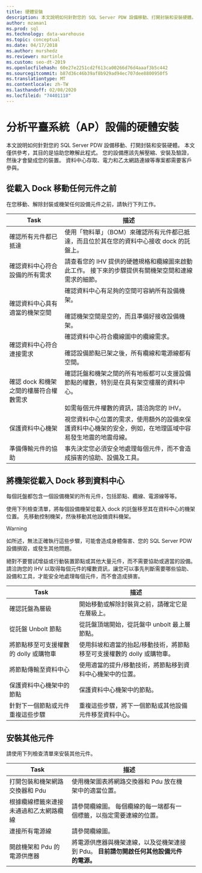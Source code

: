 ```yaml
---
title: 硬體安裝
description: 本文說明如何針對您的 SQL Server PDW 設備移動、打開封裝和安裝硬體。 本文僅供參考，其目的是協助您瞭解此程式。 您的設備應該先解壓縮、安裝及驗證，然後才會變成您的裝置。 資料中心存取、電力和乙太網路連線等專案都需要客戶參與。
author: mzaman1
ms.prod: sql
ms.technology: data-warehouse
ms.topic: conceptual
ms.date: 04/17/2018
ms.author: murshedz
ms.reviewer: martinle
ms.custom: seo-dt-2019
ms.openlocfilehash: 60e27e2251cd2f613ca00266d76d4aaaf3b5c442
ms.sourcegitcommit: b87d36c46b39af8b929ad94ec707dee8800950f5
ms.translationtype: MT
ms.contentlocale: zh-TW
ms.lasthandoff: 02/08/2020
ms.locfileid: "74401118"
---
```

# <a name="hardware-installation-for-analytics-platform-system-aps-appliance"></a>分析平臺系統（AP）設備的硬體安裝
本文說明如何針對您的 SQL Server PDW 設備移動、打開封裝和安裝硬體。 本文僅供參考，其目的是協助您瞭解此程式。 您的設備應該先解壓縮、安裝及驗證，然後才會變成您的裝置。 資料中心存取、電力和乙太網路連線等專案都需要客戶參與。  
  
## <a name="BeforeMoving"></a>從載入 Dock 移動任何元件之前  
在您移動、解除封裝或機架任何設備元件之前，請執行下列工作。  
  
|Task|描述|  
|--------|---------------|  
|確認所有元件都已抵達|使用「物料單」（BOM）來確認所有元件都已抵達，而且位於其在您的資料中心接收 dock 的託盤上。|  
|確認資料中心符合設備的所有需求|請查看您的 IHV 提供的硬體規格和纜線圖來啟動此工作。 接下來的步驟提供有關機架空間和連線需求的細節。|  
|確認資料中心具有適當的機架空間|確認資料中心有足夠的空間可容納所有設備機架。<br /><br />確認機架空間是空的，而且準備好接收設備機架。|  
|確認資料中心符合連接需求|確認資料中心符合纜線圖中的纜線需求。<br /><br />確認設備節點已架之後，所有纜線和電源線都有空間。|  
|確認 dock 和機架之間的樓層符合權數需求|確認託盤和機架之間的所有地板都可以支援設備節點的權數，特別是在具有架空樓層的資料中心。<br /><br />如需每個元件權數的資訊，請洽詢您的 IHV。|  
|保護資料中心機架|視您資料中心位置的需求，使用額外的設備來保護資料中心機架的安全，例如，在地理區域中容易發生地震的地震母線。|  
|準備傳輸元件的協助|事先決定您必須安全地處理每個元件，而不會造成損害的協助、設備及工具。|  
  
## <a name="Moving"></a>將機架從載入 Dock 移到資料中心  
每個託盤都包含一個設備機架的所有元件，包括節點、纜線、電源線等等。  
  
使用下列檢查清單，將每個設備機架從載入 dock 的託盤移至其在資料中心的機架位置。 先移動控制機架，然後移動其他設備資料機架。  
  
> [!WARNING]  
> 如所述，無法正確執行這些步驟，可能會造成身體傷害、您的 SQL Server PDW 設備損毀，或發生其他問題。  
>   
> 絕對不要嘗試增益或行動裝置節點或其他大量元件，而不需要協助或適當的設備。 請洽詢您的 IHV 以取得每個元件的權數資訊，讓您可以事先判斷需要哪些協助、設備和工具，才能安全地處理每個元件，而不會造成損害。  
  
|Task|描述|  
|--------|---------------|  
|確認託盤為層級|開始移動或解除封裝貨之前，請確定它是在層級上。|  
|從託盤 Unbolt 節點|從託盤頂端開始，從託盤中 unbolt 最上層節點。|  
|將節點移至可支援權數的 dolly 或購物車|使用斜坡和適當的抬起/移動技術，將節點移至可支援權數的 dolly 或購物車。|  
|將節點傳輸至資料中心|使用適當的提升/移動技術，將節點移到資料中心機架中的位置。|  
|保護資料中心機架中的節點|保護資料中心機架中的節點。|  
|針對下一個節點或元件重複這些步驟|重複這些步驟，將下一個節點或其他設備元件移至資料中心。|  
  
## <a name="AfterMoving"></a>安裝其他元件  
請使用下列檢查清單來安裝其他元件。  
  
|Task|描述||  
|--------|---------------|-|  
|打開包裝和機架網路交換器和 Pdu|使用機架圖表將網路交換器和 Pdu 放在機架中的適當位置。||  
|根據纜線標籤來連接未通過和乙太網路纜線|請參閱纜線圖。 每個纜線的每一端都有一個標籤，以指定需要連線的位置。||  
|連接所有電源線|請參閱纜線圖。||  
|開啟機架和 Pdu 的電源供應器|將電源供應器與機架連線，以及從機架連接到 Pdu。 **目前請勿開啟任何其他設備元件的電源。**||  
  
<!-- MISSING LINKS ## See Also  
[Common Metadata Query Examples &#40;SQL Server PDW&#41;](../sqlpdw/common-metadata-query-examples-sql-server-pdw.md)  -->  
  
